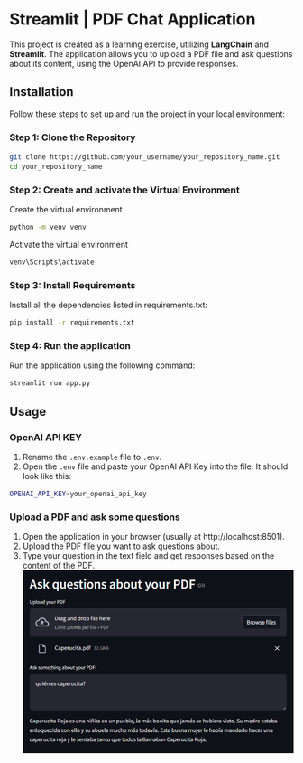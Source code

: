 # Streamlit | PDF Chat Application

This project is created as a learning exercise, utilizing **LangChain** and **Streamlit**. The application allows you to upload a PDF file and ask questions about its content, using the OpenAI API to provide responses.

## Installation

Follow these steps to set up and run the project in your local environment:

### Step 1: Clone the Repository

```bash
git clone https://github.com/your_username/your_repository_name.git
cd your_repository_name
```

### Step 2: Create and activate the Virtual Environment

Create the virtual environment
```bash
python -m venv venv
```

Activate the virtual environment
```bash
venv\Scripts\activate
```

### Step 3: Install Requirements
Install all the dependencies listed in requirements.txt:
```bash
pip install -r requirements.txt
```

### Step 4: Run the application
Run the application using the following command:
```bash
streamlit run app.py
```

## Usage

### OpenAI API KEY
1. Rename the ``.env.example`` file to ``.env``.
2. Open the ``.env`` file and paste your OpenAI API Key into the file. It should look like this:
```bash
OPENAI_API_KEY=your_openai_api_key
```

### Upload a PDF and ask some questions
1. Open the application in your browser (usually at http://localhost:8501).
2. Upload the PDF file you want to ask questions about.
3. Type your question in the text field and get responses based on the content of the PDF.
![alt text](assets/image.png)
